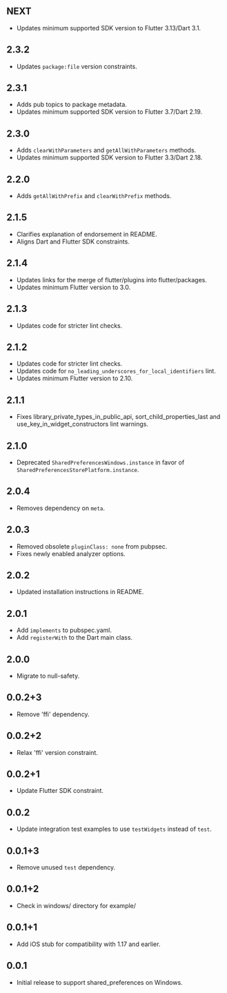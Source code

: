 ## NEXT

* Updates minimum supported SDK version to Flutter 3.13/Dart 3.1.

## 2.3.2

* Updates `package:file` version constraints.

## 2.3.1

* Adds pub topics to package metadata.
* Updates minimum supported SDK version to Flutter 3.7/Dart 2.19.

## 2.3.0

* Adds `clearWithParameters` and `getAllWithParameters` methods.
* Updates minimum supported SDK version to Flutter 3.3/Dart 2.18.

## 2.2.0

* Adds `getAllWithPrefix` and `clearWithPrefix` methods.

## 2.1.5

* Clarifies explanation of endorsement in README.
* Aligns Dart and Flutter SDK constraints.

## 2.1.4

* Updates links for the merge of flutter/plugins into flutter/packages.
* Updates minimum Flutter version to 3.0.

## 2.1.3

* Updates code for stricter lint checks.

## 2.1.2

* Updates code for stricter lint checks.
* Updates code for `no_leading_underscores_for_local_identifiers` lint.
* Updates minimum Flutter version to 2.10.

## 2.1.1

* Fixes library_private_types_in_public_api, sort_child_properties_last and use_key_in_widget_constructors
  lint warnings.

## 2.1.0

* Deprecated `SharedPreferencesWindows.instance` in favor of `SharedPreferencesStorePlatform.instance`.

## 2.0.4

* Removes dependency on `meta`.

## 2.0.3

* Removed obsolete `pluginClass: none` from pubpsec.
* Fixes newly enabled analyzer options.

## 2.0.2

* Updated installation instructions in README.

## 2.0.1

* Add `implements` to pubspec.yaml.
* Add `registerWith` to the Dart main class.

## 2.0.0

* Migrate to null-safety.

## 0.0.2+3

* Remove 'ffi' dependency.

## 0.0.2+2

* Relax 'ffi' version constraint.

## 0.0.2+1

* Update Flutter SDK constraint.

## 0.0.2

* Update integration test examples to use `testWidgets` instead of `test`.

## 0.0.1+3

* Remove unused `test` dependency.

## 0.0.1+2

* Check in windows/ directory for example/

## 0.0.1+1

* Add iOS stub for compatibility with 1.17 and earlier.

## 0.0.1

* Initial release to support shared_preferences on Windows.
